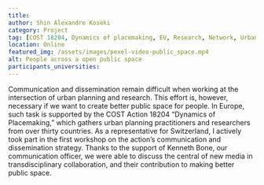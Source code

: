 ```yaml
---
title: 
author: Shin Alexandre Koseki
category: Project
tag: [COST 18204, Dynamics of placemaking, EU, Research, Network, Urban Planning]
location: Online
featured_img: /assets/images/pexel-video-public_space.mp4
alt: People across a open public space
participants_universities:
---
```

Communication and dissemination remain difficult when working at the intersection of urban planning and research. This effort is, however, necessary if we want to create better public space for people. In Europe, such task is supported by the COST Action 18204 “Dynamics of Placemaking,” which gathers urban planning practitioners and researchers from over thirty countries. As a representative for Switzerland, I actively took part in the first workshop on the action’s communication and dissemination strategy. Thanks to the support of Kenneth Bone, our communication officer, we were able to discuss the central of new media in transdisciplinary collaboration, and their contribution to making better public space.